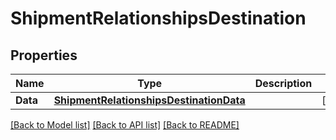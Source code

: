 # ShipmentRelationshipsDestination

## Properties

Name | Type | Description | Notes
------------ | ------------- | ------------- | -------------
**Data** | [**ShipmentRelationshipsDestinationData**](shipment_relationships_destination_data.md) |  | [optional] 

[[Back to Model list]](../README.md#documentation-for-models) [[Back to API list]](../README.md#documentation-for-api-endpoints) [[Back to README]](../README.md)


